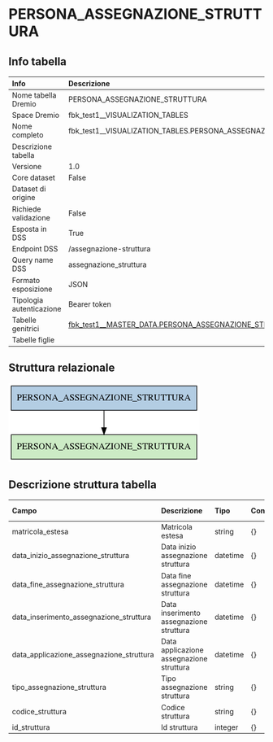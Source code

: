 # PERSONA_ASSEGNAZIONE_STRUTTURA

## Info tabella

| Info                     | Descrizione                                                                                                                 |
|:-------------------------|:----------------------------------------------------------------------------------------------------------------------------|
| Nome tabella Dremio      | PERSONA_ASSEGNAZIONE_STRUTTURA                                                                                              |
| Space Dremio             | fbk_test1__VISUALIZATION_TABLES                                                                                             |
| Nome completo            | fbk_test1__VISUALIZATION_TABLES.PERSONA_ASSEGNAZIONE_STRUTTURA                                                              |
| Descrizione tabella      |                                                                                                                             |
| Versione                 | 1.0                                                                                                                         |
| Core dataset             | False                                                                                                                       |
| Dataset di origine       |                                                                                                                             |
| Richiede validazione     | False                                                                                                                       |
| Esposta in DSS           | True                                                                                                                        |
| Endpoint DSS             | /assegnazione-struttura                                                                                                     |
| Query name DSS           | assegnazione_struttura                                                                                                      |
| Formato esposizione      | JSON                                                                                                                        |
| Tipologia autenticazione | Bearer token                                                                                                                |
| Tabelle genitrici        | [fbk_test1__MASTER_DATA.PERSONA_ASSEGNAZIONE_STRUTTURA](/fbk_test1__MASTER_DATA/PERSONA_ASSEGNAZIONE_STRUTTURA/markdown.md) |
| Tabelle figlie           |                                                                                                                             |

## Struttura relazionale

![PERSONA_ASSEGNAZIONE_STRUTTURA](./graph_png.png)

## Descrizione struttura tabella

| Campo                                    | Descrizione                              | Tipo     | Constraints   | Linked data   | errors   |
|:-----------------------------------------|:-----------------------------------------|:---------|:--------------|:--------------|:---------|
| matricola_estesa                         | Matricola estesa                         | string   | {}            |               | {}       |
| data_inizio_assegnazione_struttura       | Data inizio assegnazione struttura       | datetime | {}            |               | {}       |
| data_fine_assegnazione_struttura         | Data fine assegnazione struttura         | datetime | {}            |               | {}       |
| data_inserimento_assegnazione_struttura  | Data inserimento assegnazione struttura  | datetime | {}            |               | {}       |
| data_applicazione_assegnazione_struttura | Data applicazione assegnazione struttura | datetime | {}            |               | {}       |
| tipo_assegnazione_struttura              | Tipo assegnazione struttura              | string   | {}            |               | {}       |
| codice_struttura                         | Codice struttura                         | string   | {}            |               | {}       |
| id_struttura                             | Id struttura                             | integer  | {}            |               | {}       |
